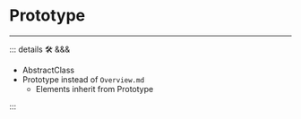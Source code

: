# Prototype

---

<!-- =================================================== -->
<!-- =================================================== -->
<!-- =================================================== -->
<!-- =================================================== -->
<!-- =================================================== -->
::: details 🛠 <dev>&&&</dev>

- AbstractClass
- Prototype instead of `Overview.md`
    - Elements inherit from Prototype

:::
